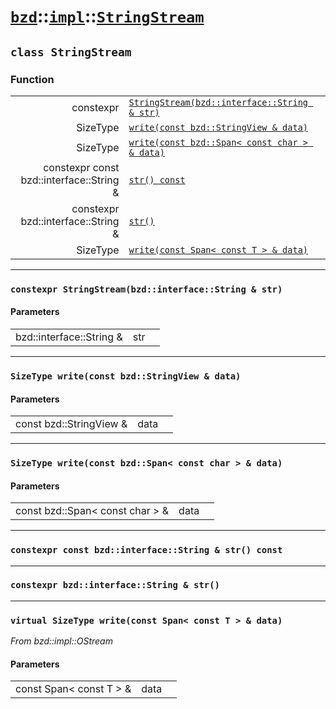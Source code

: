 # [`bzd`](../../../index.md)::[`impl`](../../index.md)::[`StringStream`](../index.md)

## `class StringStream`

### Function
||||
|---:|:---|:---|
|constexpr|[`StringStream(bzd::interface::String & str)`](./index.md)||
|SizeType|[`write(const bzd::StringView & data)`](./index.md)||
|SizeType|[`write(const bzd::Span< const char > & data)`](./index.md)||
|constexpr const bzd::interface::String &|[`str() const`](./index.md)||
|constexpr bzd::interface::String &|[`str()`](./index.md)||
|SizeType|[`write(const Span< const T > & data)`](./index.md)||
------
### `constexpr StringStream(bzd::interface::String & str)`

#### Parameters
||||
|---:|:---|:---|
|bzd::interface::String &|str||
------
### `SizeType write(const bzd::StringView & data)`

#### Parameters
||||
|---:|:---|:---|
|const bzd::StringView &|data||
------
### `SizeType write(const bzd::Span< const char > & data)`

#### Parameters
||||
|---:|:---|:---|
|const bzd::Span< const char > &|data||
------
### `constexpr const bzd::interface::String & str() const`

------
### `constexpr bzd::interface::String & str()`

------
### `virtual SizeType write(const Span< const T > & data)`
*From bzd::impl::OStream*


#### Parameters
||||
|---:|:---|:---|
|const Span< const T > &|data||
